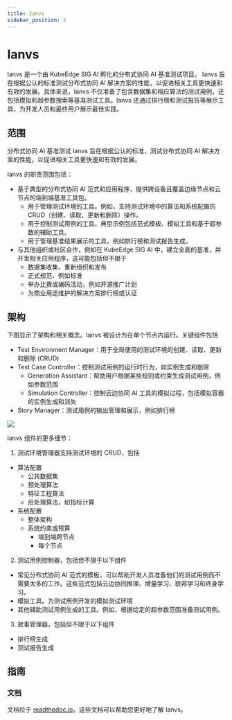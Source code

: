 ```yaml
---
title: Ianvs
sidebar_position: 2
---
```


# Ianvs

Ianvs 是一个由 KubeEdge SIG AI 孵化的分布式协同 AI 基准测试项目。 Ianvs 旨在根据公认的标准测试分布式协同 AI 解决方案的性能，以促进相关工具更快速和有效的发展。具体来说，Ianvs 不仅准备了包含数据集和相应算法的测试用例，还包括模拟和超参数搜索等基准测试工具。Ianvs 还通过排行榜和测试报告等展示工具，为开发人员和最终用户展示最佳实践。

## 范围
分布式协同 AI 基准测试 Ianvs 旨在根据公认的标准，测试分布式协同 AI 解决方案的性能，以促进相关工具更快速和有效的发展。

Ianvs 的职责范围包括：
- 基于典型的分布式协同 AI 范式和应用程序，提供跨设备且覆盖边缘节点和云节点的端到端基准工具包。
  - 用于管理测试环境的工具。例如，支持测试环境中的算法和系统配置的 CRUD（创建、读取、更新和删除）操作。
  - 用于控制测试用例的工具。典型示例包括范式模板、模拟工具和基于超参数的辅助工具。
  - 用于管理基准结果展示的工具，例如排行榜和测试报告生成。
- 与其他组织或社区合作，例如在 KubeEdge SIG AI 中，建立全面的基准，并开发相关应用程序，这可能包括但不限于
  - 数据集收集、重新组织和发布
  - 正式规范，例如标准
  - 举办比赛或编码活动，例如开源推广计划
  - 为商业用途维护的解决方案排行榜或认证


## 架构
下图显示了架构和相关概念。Ianvs 被设计为在单个节点内运行。关键组件包括
- Test Environment Manager：用于全局使用的测试环境的创建、读取、更新和删除 (CRUD)
- Test Case Controller：控制测试用例的运行时行为，如实例生成和删除
  - Generation Assistant：帮助用户根据某些规则或约束生成测试用例，例如参数范围
  - Simulation Controller：控制云边协同 AI 工具的模拟过程，包括模拟容器的实例生成和消失
- Story Manager：测试用例的输出管理和展示，例如排行榜


![](/img/subproject/ianvs_arch.png)

Ianvs 组件的更多细节：
1. 测试环境管理器支持测试环境的 CRUD，包括
  - 算法配置
    - 公共数据集
    - 预处理算法
    - 特征工程算法
    - 后处理算法，如指标计算
  - 系统配置
    - 整体架构
    - 系统约束或预算
      - 端到端跨节点
      - 每个节点
2. 测试用例控制器，包括但不限于以下组件
  - 常见分布式协同 AI 范式的模板，可以帮助开发人员准备他们的测试用例而不需要太多的工作。这些范式包括云边协同推理、增量学习、联邦学习和终身学习。
  - 模拟工具。为测试用例开发的模拟测试环境
  - 其他辅助测试用例生成的工具。例如，根据给定的超参数范围准备测试用例。
3. 故事管理器，包括但不限于以下组件
  - 排行榜生成
  - 测试报告生成


## 指南

### 文档

文档位于 [readthedoc.io](https://ianvs.readthedocs.io/)。这些文档可以帮助您更好地了解 Ianvs。

